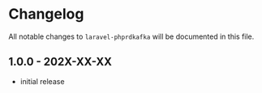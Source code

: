 # Changelog

All notable changes to `laravel-phprdkafka` will be documented in this file.

## 1.0.0 - 202X-XX-XX

- initial release
